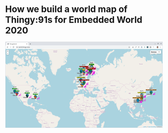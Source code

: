 # How we build a world map of Thingy:91s for Embedded World 2020

![Screenshot of world.thingy.rocks](https://raw.githubusercontent.com/coderbyheart/nrfcloud-udp-proxy/blogpost/map.png)


<!--stackedit_data:
eyJoaXN0b3J5IjpbLTEwODYyNDQ2NzAsLTEwMzc0MDUxNzUsMj
EwNDUyODk5NywxNzcxOTU0MzcsLTEwNjc5OTY0MzddfQ==
-->